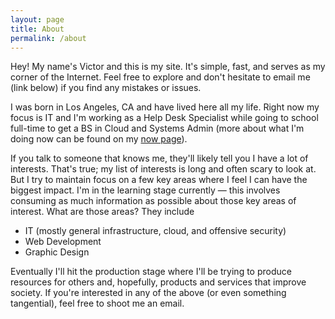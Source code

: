 ```yaml
---
layout: page
title: About
permalink: /about
---
```


Hey! My name's Victor and this is my site. It's simple, fast, and serves as my corner of the Internet. Feel free to explore and don't hesitate to email me (link below) if you find any mistakes or issues.

I was born in Los Angeles, CA and have lived here all my life. Right now my focus is IT and I'm working as a Help Desk Specialist while going to school full-time to get a BS in Cloud and Systems Admin (more about what I'm doing now can be found on my [now page](now.md)).

If you talk to someone that knows me, they'll likely tell you I have a lot of interests. That's true; my list of interests is long and often scary to look at. But I try to maintain focus on a few key areas where I feel I can have the biggest impact. I'm in the learning stage currently &mdash; this involves consuming as much information as possible about those key areas of interest. What are those areas? They include 
- IT (mostly general infrastructure, cloud, and offensive security)
- Web Development
- Graphic Design

Eventually I'll hit the production stage where I'll be trying to produce resources for others and, hopefully, products and services that improve society. If you're interested in any of the above (or even something tangential), feel free to shoot me an email.